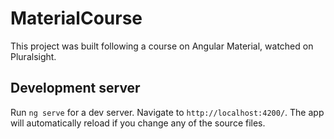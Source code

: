 # MaterialCourse

This project was built following a course on Angular Material, watched on Pluralsight.

## Development server

Run `ng serve` for a dev server. Navigate to `http://localhost:4200/`. The app will automatically reload if you change any of the source files.
